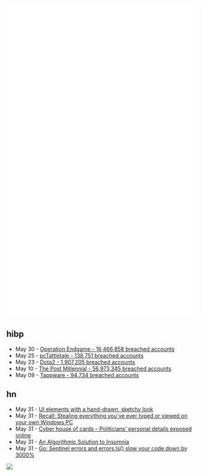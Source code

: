 ![Metrics](https://raw.githubusercontent.com/phixion/phixion/master/metrics.svg)

## hibp

<!--
for https://github.com/phixion/phixion/blob/main/.github/workflows/feeds.yml
-->
<!--START_SECTION:haveibeenpwnd-->
- May 30 - [Operation Endgame - 16,466,858 breached accounts](https://haveibeenpwned.com/PwnedWebsites#OperationEndgame)
- May 25 - [pcTattletale - 138,751 breached accounts](https://haveibeenpwned.com/PwnedWebsites#pcTattletale)
- May 23 - [Dota2 - 1,907,205 breached accounts](https://haveibeenpwned.com/PwnedWebsites#Dota2)
- May 10 - [The Post Millennial - 56,973,345 breached accounts](https://haveibeenpwned.com/PwnedWebsites#ThePostMillennial)
- May 09 - [Tappware - 94,734 breached accounts](https://haveibeenpwned.com/PwnedWebsites#Tappware)
<!--END_SECTION:haveibeenpwnd-->

## hn

<!--
for https://github.com/phixion/phixion/blob/main/.github/workflows/feeds.yml
-->
<!--START_SECTION:hn-->
- May 31 - [UI elements with a hand-drawn, sketchy look](https://wiredjs.com/)
- May 31 - [Recall: Stealing everything you've ever typed or viewed on your own Windows PC](https://doublepulsar.com/recall-stealing-everything-youve-ever-typed-or-viewed-on-your-own-windows-pc-is-now-possible-da3e12e9465e)
- May 31 - [Cyber house of cards – Politicians' personal details exposed online](https://proton.me/blog/politicians-exposed-dark-web)
- May 31 - [An Algorithmic Solution to Insomnia](https://ilya.sukhar.com/blog/an-algorithmic-solution-to-insomnia.html)
- May 31 - [Go: Sentinel errors and errors.Is() slow your code down by 3000%](https://www.dolthub.com/blog/2024-05-31-benchmarking-go-error-handling/)
<!--END_SECTION:hn-->

<!--
for https://yhype.me
-->
![](https://hit.yhype.me/github/profile?user_id=13013670)
